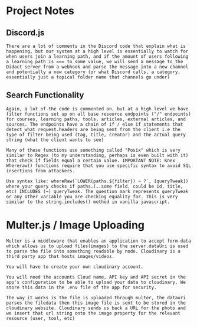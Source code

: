 # Project Notes

## Discord.js

    There are a lot of comments in the Discord code that explain what is happening, but our system at a high level is essentially to watch for when users join a learning path, and if the amount of users following a learning path is === to some value, we will send a message to the Didact server from a webhook and parse the message into a new channel and potentially a new category (or what Discord calls, a category, essentially just a topical folder name that channels go under)

## Search Functionality

    Again, a lot of the code is commented on, but at a high level we have filter functions set up on all base resource endpoints ("/" endpoints) for courses, learning paths, tools, articles, external articles, and sources. The endpoints have a chain of if / else if statements that detect what request.headers are being sent from the client i.e the type of filter being used (tag, title, creator) and the actual query string (what the client wants to see)

    Many of these functions use something called "Posix" which is very similar to Regex (to my understanding, perhaps is even built with it) that check if fields equal a certain value. IMPORTANT NOTE: Knex Whereraw() functions require that you use specific syntax to avoid SQL insertions from attackers.

    Use syntax like: whereRaw(`LOWER(paths.${filter}) ~ ?`, [queryTweak])
    where your query checks if paths.(..some field, could be id, title, etc) INCLUDES (~) queryTweak. The question mark represents queryTweak or any other variable you are checking equality for. This is very similar to the string.includes() method in vanilla javascript.

# Multer.js / Image Uploading

    Multer is a middleware that enables an application to accept form-data which allows us to upload files(images) to the server.dataUri is used to parse the file into something readable by node. Cloudinary is a third party app that hosts images/videos.

    You will have to create your own cloudinary account.

    You will need the accounts Cloud name, API key and API secret in the app's configuration to be able to upload your data to cloudinary. We store this data in the .env file of the app for security.

    The way it works is the file is uploaded through multer, the datauri parses the filedata then this image file is sent to be stored in the cloudinary website. Cloudinary sends us back a URL for the photo and we insert that url string onto the image property for the relevant resource (user, tool, etc)
